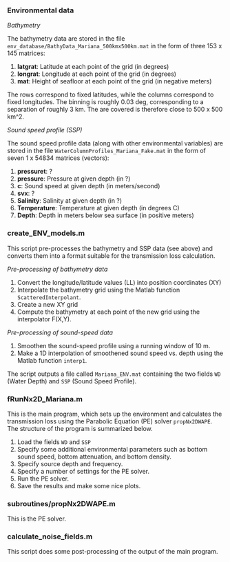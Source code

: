 ### Environmental data

*Bathymetry* 

The bathymetry data are stored in the file `env_database/BathyData_Mariana_500kmx500km.mat`
in the form of three 153 x 145 matrices:

  1. **latgrat**: Latitude at each point of the grid (in degrees)
  2. **longrat**: Longitude at each point of the grid (in degrees)
  3. **mat**: Height of seafloor at each point of the grid (in negative meters)

The rows correspond to fixed latitudes, while the columns correspond 
to fixed longitudes. The binning is roughly 0.03 deg, corresponding 
to a separation of roughly 3 km. The are covered is therefore close 
to 500 x 500 km^2.

*Sound speed profile (SSP)*

The sound speed profile data (along with other environmental variables) 
are stored in the file `WaterColumnProfiles_Mariana_Fake.mat` 
in the form of seven 1 x 54834 matrices (vectors):

  1. **pressuret**: ?
  2. **pressure**: Pressure at given depth (in ?)
  3. **c**: Sound speed at given depth (in meters/second)
  4. **svx**: ?
  5. **Salinity**: Salinity at given depth (in ?)
  6. **Temperature**: Temperature at given depth (in degrees C)
  7. **Depth**: Depth in meters below sea surface (in positive meters)


### create_ENV_models.m 

This script pre-processes the bathymetry and SSP data (see above) and converts 
them into a format suitable for the transmission loss calculation.

*Pre-processing of bathymetry data*

 1. Convert the longitude/latitude values (LL) into position coordinates (XY)
 2. Interpolate the bathymetry grid using the Matlab function `ScatteredInterpolant`.
 3. Create a new XY grid
 4. Compute the bathymetry at each point of the new grid using the interpolator F(X,Y).

*Pre-processing of sound-speed data*

 1. Smoothen the sound-speed profile using a running window of 10 m.
 2. Make a 1D interpolation of smoothened sound speed vs. depth using the Matlab function `interp1`.

The script outputs a file called `Mariana_ENV.mat` containing the two fields `WD` (Water Depth) 
and `SSP` (Sound Speed Profile).


### fRunNx2D_Mariana.m 

This is the main program, which sets up the environment and calculates the 
transmission loss using the Parabolic Equation (PE) solver `propNx2DWAPE`. 
The structure of the program is summarized below.
 
 1. Load the fields `WD` and `SSP`
 2. Specify some additional environmental parameters such as bottom sound speed, 
    bottom attenuation, and bottom density.
 3. Specify source depth and frequency.
 4. Specify a number of settings for the PE solver. 
 5. Run the PE solver.
 6. Save the results and make some nice plots.


### subroutines/propNx2DWAPE.m

This is the PE solver.


### calculate_noise_fields.m

This script does some post-processing of the output of the main program.

